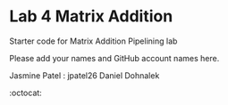 # Lab 4 Matrix Addition

Starter code for Matrix Addition Pipelining lab

Please add your names and GitHub account names here.

Jasmine Patel : jpatel26
Daniel Dohnalek


:octocat:
